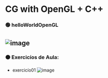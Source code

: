 # CG  with OpenGL + C++

### 🟢 helloWorldOpenGL 
![image](https://user-images.githubusercontent.com/73839667/174441613-51cd3d35-d807-4eaa-be42-d30b8a216acd.png)
---
### 🟠 Exercicíos de Aula:

* exercicío01
![image](https://user-images.githubusercontent.com/73839667/174441823-63710665-a9a1-458c-b2d7-6c6f95391e7e.png)


            
